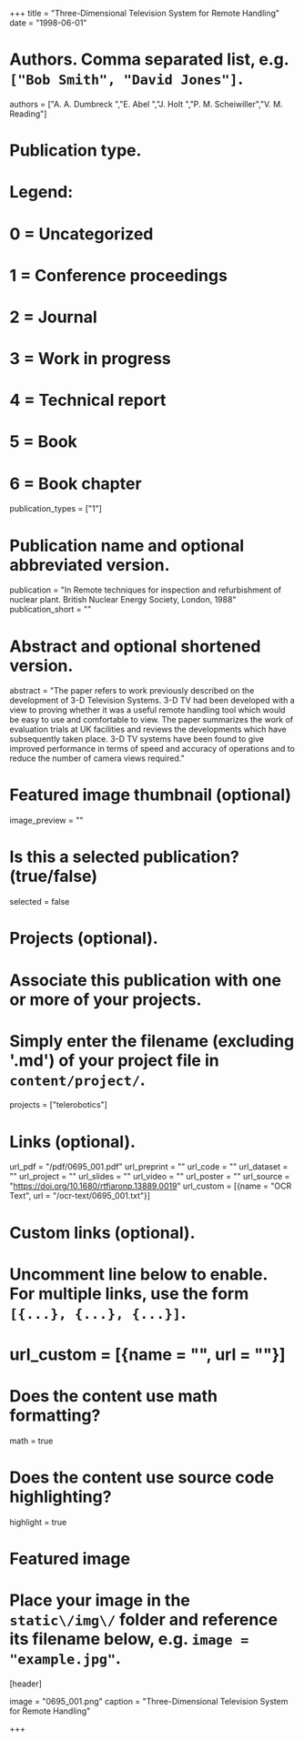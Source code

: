 +++
title = "Three-Dimensional Television System for Remote Handling" 
date = "1998-06-01"

# Authors. Comma separated list, e.g. `["Bob Smith", "David Jones"]`.
authors = ["A. A. Dumbreck ","E. Abel ","J. Holt ","P. M. Scheiwiller","V. M. Reading"]

# Publication type.
# Legend:
# 0 = Uncategorized
# 1 = Conference proceedings
# 2 = Journal
# 3 = Work in progress
# 4 = Technical report
# 5 = Book
# 6 = Book chapter
publication_types = ["1"]

# Publication name and optional abbreviated version.
publication = "In Remote techniques for inspection and refurbishment of nuclear plant. British Nuclear Energy Society, London, 1988"
publication_short = ""

# Abstract and optional shortened version.
abstract = "The paper refers to work previously described on the development of 3-D Television Systems. 3-D TV had been developed with a view to proving whether it was a useful remote handling tool which would be easy to use and comfortable to view. The paper summarizes the work of evaluation trials at UK facilities and reviews the developments which have subsequently taken place. 3-D TV systems have been found to give improved performance in terms of speed and accuracy of operations and to reduce the number of camera views required."

# Featured image thumbnail (optional)
image_preview = ""

# Is this a selected publication? (true/false)
selected = false

# Projects (optional).
#   Associate this publication with one or more of your projects.
#   Simply enter the filename (excluding '.md') of your project file in `content/project/`.
projects = ["telerobotics"]

# Links \(optional\).

url_pdf = "/pdf/0695_001.pdf"
url_preprint = ""
url_code = ""
url_dataset = ""
url_project = ""
url_slides = ""
url_video = ""
url_poster = ""
url_source = "https://doi.org/10.1680/rtfiaronp.13889.0019"
url_custom = [{name = "OCR Text", url = "/ocr-text/0695_001.txt"}] 

# Custom links (optional).
#   Uncomment line below to enable. For multiple links, use the form `[{...}, {...}, {...}]`.
# url_custom = [{name = "", url = ""}]

# Does the content use math formatting?
math = true

# Does the content use source code highlighting?
highlight = true

# Featured image
# Place your image in the `static\/img\/` folder and reference its filename below, e.g. `image = "example.jpg"`.
[header]

image = "0695_001.png"
caption = "Three-Dimensional Television System for Remote Handling"

+++
